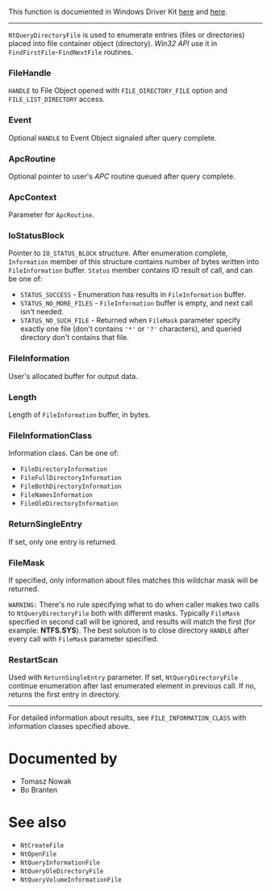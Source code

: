 This function is documented in Windows Driver Kit [here](https://learn.microsoft.com/en-us/windows-hardware/drivers/ddi/ntifs/nf-ntifs-ntquerydirectoryfile) and [here](https://learn.microsoft.com/en-us/windows-hardware/drivers/ddi/ntifs/nf-ntifs-zwquerydirectoryfile).

---

`NtQueryDirectoryFile` is used to enumerate entries (files or directories) placed into file container object (directory). *Win32 API* use it in `FindFirstFile`-`FindNextFile` routines.

### FileHandle

`HANDLE` to File Object opened with `FILE_DIRECTORY_FILE` option and `FILE_LIST_DIRECTORY` access.

### Event

Optional `HANDLE` to Event Object signaled after query complete.

### ApcRoutine

Optional pointer to user's *APC* routine queued after query complete.

### ApcContext

Parameter for `ApcRoutine`.

### IoStatusBlock

Pointer to `IO_STATUS_BLOCK` structure. After enumeration complete, `Information` member of this structure contains number of bytes written into `FileInformation` buffer. `Status` member contains IO result of call, and can be one of:

* `STATUS_SUCCESS` - Enumeration has results in `FileInformation` buffer.
* `STATUS_NO_MORE_FILES` - `FileInformation` buffer is empty, and next call isn't needed.
* `STATUS_NO_SUCH_FILE` - Returned when `FileMask` parameter specify exactly one file (don't contains `'*'` or `'?'` characters), and queried directory don't contains that file.

### FileInformation

User's allocated buffer for output data.

### Length

Length of `FileInformation` buffer, in bytes.

### FileInformationClass

Information class. Can be one of:

* `FileDirectoryInformation`
* `FileFullDirectoryInformation`
* `FileBothDirectoryInformation`
* `FileNamesInformation`
* `FileOleDirectoryInformation`

### ReturnSingleEntry

If set, only one entry is returned.

### FileMask

If specified, only information about files matches this wildchar mask will be returned.

`WARNING:` There's no rule specifying what to do when caller makes two calls to `NtQueryDirectoryFile` both with different masks. Typically `FileMask` specified in second call will be ignored, and results will match the first (for example: **NTFS.SYS**). The best solution is to close directory `HANDLE` after every call with `FileMask` parameter specified.

### RestartScan

Used with `ReturnSingleEntry` parameter. If set, `NtQueryDirectoryFile` continue enumeration after last enumerated element in previous call. If no, returns the first entry in directory.

---

For detailed information about results, see `FILE_INFORMATION_CLASS` with information classes specified above.

# Documented by

* Tomasz Nowak
* Bo Branten

# See also

* `NtCreateFile`
* `NtOpenFile`
* `NtQueryInformationFile`
* `NtQueryOleDirectoryFile`
* `NtQueryVolumeInformationFile`
